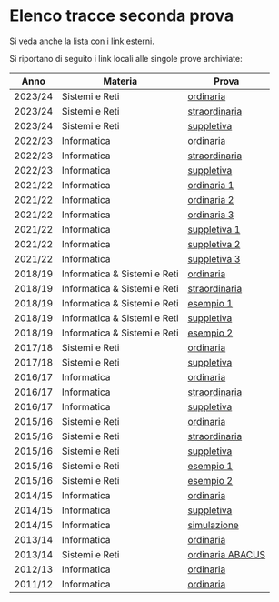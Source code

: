 # Elenco tracce seconda prova
Si veda anche la [lista con i link esterni](../list.md).

Si riportano di seguito i link locali alle singole prove archiviate:

| Anno    | Materia                      | Prova                                                    |
| ------- | ---------------------------- | -------------------------------------------------------- |
| 2023/24 | Sistemi e Reti               | [ordinaria](A038_ORD24.pdf)                              |
| 2023/24 | Sistemi e Reti               | [straordinaria](A038_STR24.pdf)                          |
| 2023/24 | Sistemi e Reti               | [suppletiva](A038_SUP24.pdf)                             |
| 2022/23 | Informatica                  | [ordinaria](A038_ORD23.pdf)                              |
| 2022/23 | Informatica                  | [straordinaria](A038_STR23.pdf)                          |
| 2022/23 | Informatica                  | [suppletiva](A038_SUP23.pdf)                             |
| 2021/22 | Informatica                  | [ordinaria 1](2021/5XINFSecondaProva-1.pdf)              |
| 2021/22 | Informatica                  | [ordinaria 2](2021/5XINFSecondaProva-2.pdf)              |
| 2021/22 | Informatica                  | [ordinaria 3](2021/5XINFSecondaProva-3.pdf)              |
| 2021/22 | Informatica                  | [suppletiva 1](2021/Suppletiva/5XINFSecondaProva-S1.pdf) |
| 2021/22 | Informatica                  | [suppletiva 2](2021/Suppletiva/5XINFSecondaProva-S2.pdf) |
| 2021/22 | Informatica                  | [suppletiva 3](2021/Suppletiva/5XINFSecondaProva-S3.pdf) |
| 2018/19 | Informatica & Sistemi e Reti | [ordinaria](AB42_ORD19.pdf)                              |
| 2018/19 | Informatica & Sistemi e Reti | [straordinaria](AB42_STR19.pdf)                          |
| 2018/19 | Informatica & Sistemi e Reti | [esempio 1](ITIA-Esempio1.pdf)                           |
| 2018/19 | Informatica & Sistemi e Reti | [suppletiva](AB42_SUP19.pdf)                             |
| 2018/19 | Informatica & Sistemi e Reti | [esempio 2](ITIA-Esempio2.pdf)                           |
| 2017/18 | Sistemi e Reti               | [ordinaria](ITIA_ORD18.pdf)                              |
| 2017/18 | Sistemi e Reti               | [suppletiva](ITIA_SUP18.pdf)                             |
| 2016/17 | Informatica                  | [ordinaria](I044_ORD17.pdf)                              |
| 2016/17 | Informatica                  | [straordinaria](I044_STR17.pdf)                          |
| 2016/17 | Informatica                  | [suppletiva](I044_SUP17.pdf)                             |
| 2015/16 | Sistemi e Reti               | [ordinaria](M047_ORD16.pdf)                              |
| 2015/16 | Sistemi e Reti               | [straordinaria](M047_STR16.pdf)                          |
| 2015/16 | Sistemi e Reti               | [suppletiva](M047_SUP16.pdf)                             |
| 2015/16 | Sistemi e Reti               | [esempio 1](M047_SIM16%20-%20Esempio%201.pdf)            |
| 2015/16 | Sistemi e Reti               | [esempio 2](M047_SIM16%20-%20Esempio%202.pdf)            |
| 2014/15 | Informatica                  | [ordinaria](M963_ORD.pdf)                                |
| 2014/15 | Informatica                  | [suppletiva](M963_SUP.pdf)                               |
| 2014/15 | Informatica                  | [simulazione](M963_SIM.pdf)                              |
| 2013/14 | Informatica                  | [ordinaria](M070-2.pdf)                                  |
| 2013/14 | Sistemi e Reti               | [ordinaria ABACUS](YABC.pdf)                             |
| 2012/13 | Informatica                  | [ordinaria](M070-1.pdf)                                  |
| 2011/12 | Informatica                  | [ordinaria](M070.pdf)                                    |
